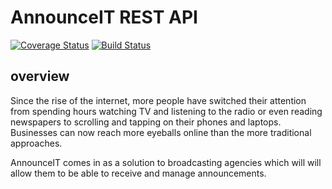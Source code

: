 # AnnounceIT REST API

[![Coverage Status](https://coveralls.io/repos/github/karamuka/announceit-rest-api/badge.svg?branch=admin-view-advertisers-170989581)](https://coveralls.io/github/karamuka/announceit-rest-api?branch=admin-view-advertisers-170989581)
[![Build Status](https://travis-ci.org/karamuka/announceit-rest-api.svg?branch=ft-admin-view-all-announcements-170920345)](https://travis-ci.org/karamuka/announceit-rest-api)

## overview

Since the rise of the internet, more people have switched their attention from spending hours
watching TV and listening to the radio or even reading newspapers to scrolling and tapping on
their phones and laptops. Businesses can now reach more eyeballs online than the more
traditional approaches.

AnnounceIT comes in as a solution to broadcasting agencies which will will allow them to be able
to receive and manage announcements.
